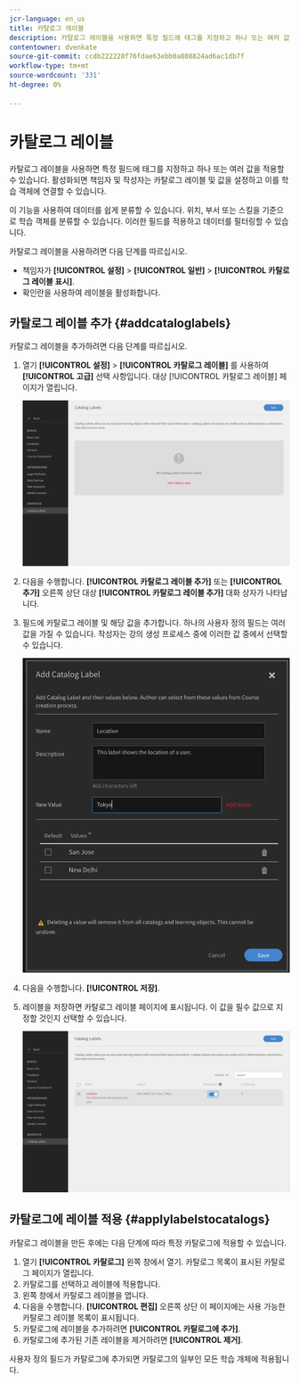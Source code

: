 ```yaml
---
jcr-language: en_us
title: 카탈로그 레이블
description: 카탈로그 레이블을 사용하면 특정 필드에 태그를 지정하고 하나 또는 여러 값을 적용할 수 있습니다. 활성화되면 책임자 및 작성자는 카탈로그 레이블 및 값을 설정하고 이를 학습 객체에 연결할 수 있습니다.
contentowner: dvenkate
source-git-commit: ccdb222228f76fdae63ebb0a808824ad6ac1db7f
workflow-type: tm+mt
source-wordcount: '331'
ht-degree: 0%

---
```




# 카탈로그 레이블

카탈로그 레이블을 사용하면 특정 필드에 태그를 지정하고 하나 또는 여러 값을 적용할 수 있습니다. 활성화되면 책임자 및 작성자는 카탈로그 레이블 및 값을 설정하고 이를 학습 객체에 연결할 수 있습니다.

이 기능을 사용하여 데이터를 쉽게 분류할 수 있습니다. 위치, 부서 또는 스킬을 기준으로 학습 객체를 분류할 수 있습니다. 이러한 필드를 적용하고 데이터를 필터링할 수 있습니다.

카탈로그 레이블을 사용하려면 다음 단계를 따르십시오.

* 책임자가 **[!UICONTROL 설정]** > **[!UICONTROL 일반]** > **[!UICONTROL 카탈로그 레이블 표시]**.
* 확인란을 사용하여 레이블을 활성화합니다.

## 카탈로그 레이블 추가 {#addcataloglabels}

카탈로그 레이블을 추가하려면 다음 단계를 따르십시오.

1. 열기  **[!UICONTROL 설정]** > **[!UICONTROL 카탈로그 레이블]** 를 사용하여 **[!UICONTROL 고급]** 선택 사항입니다. 대상 [!UICONTROL 카탈로그 레이블] 페이지가 열립니다.

   ![](assets/catalog-labels-page.png)

1. 다음을 수행합니다. **[!UICONTROL 카탈로그 레이블 추가]** 또는 **[!UICONTROL 추가]** 오른쪽 상단 대상 **[!UICONTROL 카탈로그 레이블 추가]** 대화 상자가 나타납니다.
1. 필드에 카탈로그 레이블 및 해당 값을 추가합니다. 하나의 사용자 정의 필드는 여러 값을 가질 수 있습니다. 작성자는 강의 생성 프로세스 중에 이러한 값 중에서 선택할 수 있습니다.

   ![](assets/add-labels.png)

1. 다음을 수행합니다. **[!UICONTROL 저장]**.
1. 레이블을 저장하면 카탈로그 레이블 페이지에 표시됩니다. 이 값을 필수 값으로 지정할 것인지 선택할 수 있습니다.

   ![](assets/catalog-label.png)

## 카탈로그에 레이블 적용 {#applylabelstocatalogs}

카탈로그 레이블을 만든 후에는 다음 단계에 따라 특정 카탈로그에 적용할 수 있습니다.

1. 열기 **[!UICONTROL 카탈로그]** 왼쪽 창에서 열기. 카탈로그 목록이 표시된 카탈로그 페이지가 열립니다.
1. 카탈로그를 선택하고 레이블에 적용합니다.
1. 왼쪽 창에서 카탈로그 레이블을 엽니다.
1. 다음을 수행합니다. **[!UICONTROL 편집]** 오른쪽 상단 이 페이지에는 사용 가능한 카탈로그 레이블 목록이 표시됩니다.
1. 카탈로그에 레이블을 추가하려면 **[!UICONTROL 카탈로그에 추가]**.
1. 카탈로그에 추가된 기존 레이블을 제거하려면 **[!UICONTROL 제거]**.

사용자 정의 필드가 카탈로그에 추가되면 카탈로그의 일부인 모든 학습 개체에 적용됩니다.
